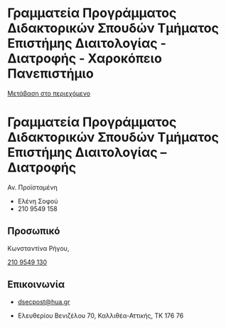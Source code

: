 Γραμματεία Προγράμματος Διδακτορικών Σπουδών Τμήματος Επιστήμης Διαιτολογίας - Διατροφής - Χαροκόπειο Πανεπιστήμιο
===============

[Μετάβαση στο περιεχόμενο](https://www.hua.gr/administrative-serv/%CE%B3%CF%81%CE%B1%CE%BC%CE%BC%CE%B1%CF%84%CE%B5%CE%AF%CE%B1-%CE%B4%CE%B9%CE%B4%CE%B1%CE%BA%CF%84%CE%BF%CF%81%CE%B9%CE%BA%CE%BF%CF%8D-%CF%84%CE%BC%CE%AE%CE%BC%CE%B1%CF%84%CE%BF%CF%82-%CE%B5%CF%80/#content "Μετάβαση στο περιεχόμενο")

Γραμματεία Προγράμματος Διδακτορικών Σπουδών Τμήματος Επιστήμης Διαιτολογίας – Διατροφής
========================================================================================

Αν. Προϊσταμένη

*   Ελένη Σοφού
*   210 9549 158

Προσωπικό
---------

Κωνσταντίνα Ρήγου,

[210 9549 130](tel:210%209549%20130)

Επικοινωνία
-----------

*   dsecpost@hua.gr

*   Ελευθερίου Βενιζέλου 70, Καλλιθέα-Αττικής, ΤΚ 176 76
